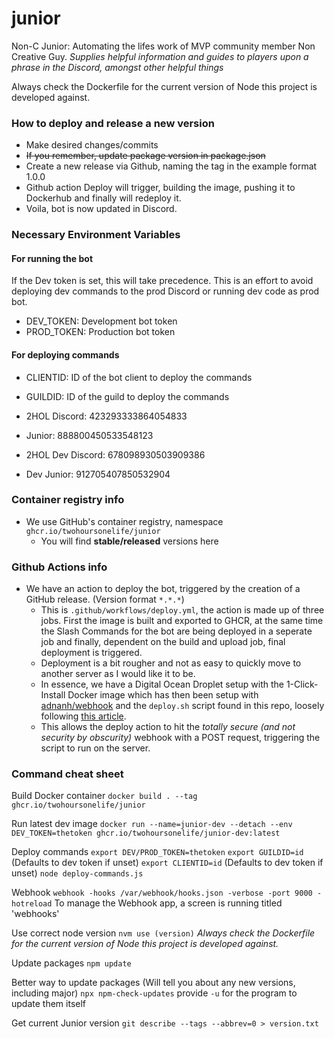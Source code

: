 # junior
Non-C Junior: Automating the lifes work of MVP community member Non Creative Guy. *Supplies helpful information and guides to players upon a phrase in the Discord, amongst other helpful things*

Always check the Dockerfile for the current version of Node this project is developed against.

### How to deploy and release a new version
- Make desired changes/commits
- ~~If you remember, update package version in package.json~~
- Create a new release via Github, naming the tag in the example format 1.0.0
- Github action Deploy will trigger, building the image, pushing it to Dockerhub and finally will redeploy it.
- Voila, bot is now updated in Discord.

### Necessary Environment Variables
#### For running the bot
If the Dev token is set, this will take precedence. This is an effort to avoid deploying dev commands to the prod Discord or running dev code as prod bot.
- DEV_TOKEN: Development bot token
- PROD_TOKEN: Production bot token

#### For deploying commands
- CLIENTID: ID of the bot client to deploy the commands
- GUILDID: ID of the guild to deploy the commands

- 2HOL Discord: 423293333864054833
- Junior: 888800450533548123


- 2HOL Dev Discord: 678098930503909386
- Dev Junior: 912705407850532904

### Container registry info

- We use GitHub's container registry, namespace `ghcr.io/twohoursonelife/junior`
  - You will find **stable/released** versions here

### Github Actions info

- We have an action to deploy the bot, triggered by the creation of a GitHub release. (Version format `*.*.*`)
  - This is `.github/workflows/deploy.yml`, the action is made up of three jobs. First the image is built and exported to GHCR, at the same time the Slash Commands for the bot are being deployed in a seperate job and finally, dependent on the build and upload job, final deployment is triggered.
  - Deployment is a bit rougher and not as easy to quickly move to another server as I would like it to be.
  - In essence, we have a Digital Ocean Droplet setup with the 1-Click-Install Docker image which has then been setup with [adnanh/webhook](https://github.com/adnanh/webhook) and the `deploy.sh` script found in this repo, loosely following [this article](https://levelup.gitconnected.com/automated-deployment-using-docker-github-actions-and-webhooks-54018fc12e32).
  - This allows the deploy action to hit the *totally secure (and not security by obscurity)* webhook with a POST request, triggering the script to run on the server.

### Command cheat sheet

Build Docker container
`docker build . --tag ghcr.io/twohoursonelife/junior`

Run latest dev image
`docker run --name=junior-dev --detach --env DEV_TOKEN=thetoken ghcr.io/twohoursonelife/junior-dev:latest`

Deploy commands
`export DEV/PROD_TOKEN=thetoken`
`export GUILDID=id` (Defaults to dev token if unset)
`export CLIENTID=id` (Defaults to dev token if unset)
`node deploy-commands.js`

Webhook
`webhook -hooks /var/webhook/hooks.json -verbose -port 9000 -hotreload`
To manage the Webhook app, a screen is running titled 'webhooks'

Use correct node version
`nvm use (version)` *Always check the Dockerfile for the current version of Node this project is developed against.*

Update packages
`npm update`

Better way to update packages (Will tell you about any new versions, including major)
`npx npm-check-updates` provide `-u` for the program to update them itself

Get current Junior version
`git describe --tags --abbrev=0 > version.txt`